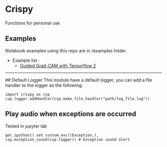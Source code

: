 # Crispy
Functions for personal use


## Examples
Notebook examples using this repo are in /examples folder.

- Example list :
  * [Guided Grad-CAM with Tensorflow 2][ggc]  





<hr>
## Default Logger
This module have a default logger, you can add a file handler to the logger as the following:

```
import crispy as csp
csp.logger.addHandler(csp.make_file_handler("path/log_file.log"))
```


## Play audio when exceptions are occurred
Tested in jupyter lab
```
get_ipython().set_custom_exc((Exception,), csp.exception_sound(csp.logger)) # Exception sound alert
```

[ggc]: https://github.com/Crispy13/crispy/blob/master/examples/guided_grad_cam.ipynb

